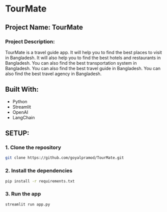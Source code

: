 # TourMate
<!-- Write a readme for my application -->
## Project Name: TourMate
### Project Description:
TourMate is a travel guide app. It will help you to find the best places to visit in Bangladesh. It will also help you to find the best hotels and restaurants in Bangladesh. You can also find the best transportation system in Bangladesh. You can also find the best travel guide in Bangladesh. You can also find the best travel agency in Bangladesh. 

## Built With:
- Python
- Streamlit
- OpenAI
- LangChain

## SETUP:
### 1. Clone the repository
```bash 
git clone https://github.com/goyalpramod/TourMate.git
```
### 2. Install the dependencies
```bash
pip install -r requirements.txt
```

### 3. Run the app
```bash
streamlit run app.py
```
